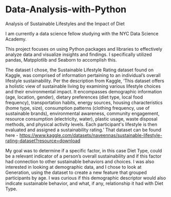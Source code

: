 # Data-Analysis-with-Python
Analysis of Sustainable Lifestyles and the Impact of Diet


I am currently a data science fellow studying with the NYC Data Science Academy. 

This project focuses on using Python packages and libraries to effectively analyze data and visualize insights and findings. I specifically utilized pandas, Matpplotlib and Seaborn to accomplish this.

The dataset I chose, the Sustainable Lifestyle Rating dataset found on Kaggle, was comprised of information pertaining to an individual’s overall lifestyle sustainability. Per the description from Kaggle, ‘This dataset offers a holistic view of sustainable living by examining various lifestyle choices and their environmental impact. It encompasses demographic information (age, location, gender), dietary preferences (diet type, local food frequency), transportation habits, energy sources, housing characteristics (home type, size), consumption patterns (clothing frequency, use of sustainable brands), environmental awareness, community engagement, resource consumption (electricity, water), plastic usage, waste disposal methods, and physical activity levels. Each participant's lifestyle is then evaluated and assigned a sustainability rating.’
That dataset can be found here - https://www.kaggle.com/datasets/naveennas/sustainable-lifestyle-rating-dataset?resource=download

My goal was to determine if a specific factor, in this case Diet Type, could be a relevant indicator of a person’s overall sustainability and if this factor had connection to other sustainable behaviors and choices. I was also interested in looking at demographic data, and I chose to look at Generation, using the dataset to create a new feature that grouped participants by age.  I was curious if this demographic descriptor would also indicate sustainable behavior, and what, if any, relationship it had with Diet Type. 
